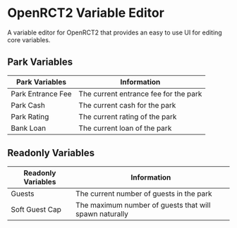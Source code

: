 # OpenRCT2 Variable Editor

A variable editor for OpenRCT2 that provides an easy to use UI for editing core variables.

## Park Variables

| Park Variables    | Information                           |
| ----------------- | ------------------------------------- |
| Park Entrance Fee | The current entrance fee for the park |
| Park Cash         | The current cash for the park         |
| Park Rating       | The current rating of the park        |
| Bank Loan         | The current loan of the park          |

## Readonly Variables

| Readonly Variables | Information                                            |
| ------------------ | ------------------------------------------------------ |
| Guests             | The current number of guests in the park               |
| Soft Guest Cap     | The maximum number of guests that will spawn naturally |
